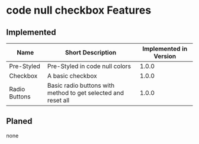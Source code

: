# code null checkbox Features

## Implemented

| Name          | Short Description                                             | Implemented in Version |
| ------------- | ------------------------------------------------------------- | ---------------------- |
| Pre-Styled    | Pre-Styled in code null colors                                | 1.0.0                  |
| Checkbox      | A basic checkbox                                              | 1.0.0                  |
| Radio Buttons | Basic radio buttons with method to get selected and reset all | 1.0.0                  |

## Planed

none
